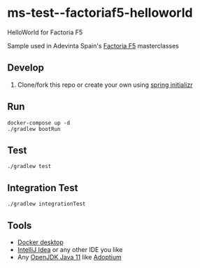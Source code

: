 # ms-test--factoriaf5-helloworld

HelloWorld for Factoria F5

Sample used in Adevinta Spain's [Factoria F5](https://factoriaf5.org/) masterclasses

## Develop

1. Clone/fork this repo or create your own using [spring initializr](https://start.spring.io/#!type=gradle-project&language=kotlin&platformVersion=2.6.3&packaging=jar&jvmVersion=11&groupId=com.adevinta.factoriaf5&artifactId=HelloWorld&name=HelloWorld&description=Demo%20project%20for%20Spring%20Boot&packageName=com.adevinta.factoriaf5.HelloWorld)


## Run

```
docker-compose up -d
./gradlew bootRun
```

## Test

```
./gradlew test
```

## Integration Test

```
./gradlew integrationTest
```

## Tools

* [Docker desktop](https://www.docker.com/products/docker-desktop)
* [IntelliJ Idea](https://www.jetbrains.com/idea/) or any other IDE you like
* Any [OpenJDK Java 11](https://en.wikipedia.org/wiki/OpenJDK) like [Adoptium](https://adoptium.net/)

